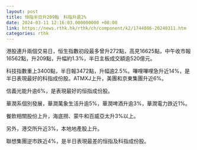 ```yaml
---
layout: post
title: 恒指半日升209點　科指升逾2%
date: 2024-03-11 12:16:03.000000000 +08:00
link: https://news.rthk.hk/rthk/ch/component/k2/1744086-20240311.htm
categories: rthk
---
```


港股連升兩個交易日，恒生指數初段最多曾升272點，高見16625點，中午收市報16562點，升209點，升幅約1.3%，半日主板成交額逾520億元。

科技指數重上3400點，半日報3472點，升幅逾2.5%。嗶哩嗶哩急升近14%，是半日表現最好的科指成份股。ATMXJ上升，美團和京東集團升近6%。

信義光能升逾6%，是表現最好的恒指成份股。

華潤系個別發展，華潤萬象生活升逾5%，華潤啤酒升逾3%，華潤電力跌近1%。

餐飲相關股份上升，海底撈、蒙牛和百威亞太升3%以上。

另外，港交所升近3%，本地地產股上升。

聯想集團逆市跌近4%，是半日表現最差的恒指及科指成份股。
